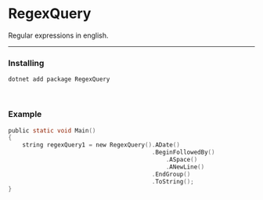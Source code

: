 # RegexQuery

Regular expressions in english.

---

### Installing

`dotnet add package RegexQuery`

&nbsp;

### Example

```c
public static void Main()
{
    string regexQuery1 = new RegexQuery().ADate()
                                         .BeginFollowedBy()
                                             .ASpace()
                                             .ANewLine()
                                         .EndGroup()
                                         .ToString();
}
```
